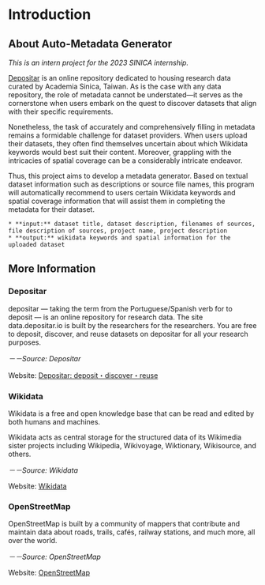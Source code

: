 # Introduction
## About Auto-Metadata Generator
*This is an intern project for the 2023 SINICA internship.*

[Depositar](https://data.depositar.io/about) is an online repository dedicated to housing research data curated by Academia Sinica, Taiwan. As is the case with any data repository, the role of metadata cannot be understated—it serves as the cornerstone when users embark on the quest to discover datasets that align with their specific requirements.

Nonetheless, the task of accurately and comprehensively filling in metadata remains a formidable challenge for dataset providers. When users upload their datasets, they often find themselves uncertain about which Wikidata keywords would best suit their content. Moreover, grappling with the intricacies of spatial coverage can be a considerably intricate endeavor.

Thus, this project aims to develop a metadata generator. Based on textual dataset information such as descriptions or source file names, this program will automatically recommend to users certain Wikidata keywords and spatial coverage information that will assist them in completing the metadata for their dataset.

```{admonition} TL;DR
* **input:** dataset title, dataset description, filenames of sources, file description of sources, project name, project description
* **output:** wikidata keywords and spatial information for the uploaded dataset
```
## More Information
### Depositar
depositar — taking the term from the Portuguese/Spanish verb for to deposit — is an online repository for research data. The site data.depositar.io is built by the researchers for the researchers. You are free to deposit, discover, and reuse datasets on depositar for all your research purposes.

*－－Source: Depositar*

Website: [Depositar: deposit・discover・reuse](https://data.depositar.io/)

### Wikidata
Wikidata is a free and open knowledge base that can be read and edited by both humans and machines.

Wikidata acts as central storage for the structured data of its Wikimedia sister projects including Wikipedia, Wikivoyage, Wiktionary, Wikisource, and others. 

*－－Source: Wikidata*

Website: [Wikidata](https://www.wikidata.org/wiki/Wikidata:Main_Page)

### OpenStreetMap
OpenStreetMap is built by a community of mappers that contribute and maintain data about roads, trails, cafés, railway stations, and much more, all over the world. 

*－－Source: OpenStreetMap*

Website: [OpenStreetMap](https://www.openstreetmap.org)